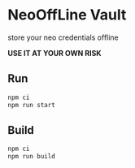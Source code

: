 # NeoOffLine Vault

store your neo credentials offline

**USE IT AT YOUR OWN RISK**

## Run

```sh
npm ci
npm run start
```

## Build

```sh
npm ci
npm run build
```